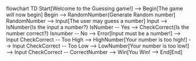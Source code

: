 flowchart TD
  Start[Welcome to the Guessing game!] --> Begin[The game will now begin]
  Begin --> RandomNumber{Generate Random number]
  RandomNumber --> Input[The user may guess a number]
  Input --> IsNumber{Is the input a number?}
  IsNumber -- Yes --> CheckCorrect{Is the number correct?}
  Isnumber -- No --> Error[Input must be a number!] --> Input
  CheckCorrect -- Too High --> HighNumber[Your number is too high!] --> Input
  CheckCorrect -- Too Low --> LowNumber[Your number is too low!] --> Input
  CheckCorrect -- CorrectNumber --> Win[You Win! --> End[End]















































